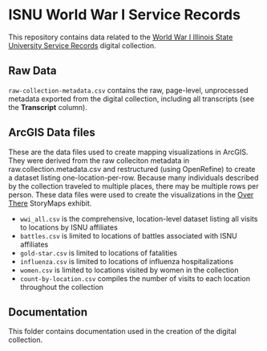 # ISNU World War I Service Records
This repository contains data related to the [World War I Illinois State University Service Records](https://cdm15990.contentdm.oclc.org/digital/collection/WWI_records/search) digital collection. 

## Raw Data
`raw-collection-metadata.csv` contains the raw, page-level, unprocessed metadata exported from the digital collection, including all transcripts (see the **Transcript** column).

## ArcGIS Data files
These are the data files used to create mapping visualizations in ArcGIS. They were derived from the raw colleciton metadata in raw.collection.metadata.csv and restructured (using OpenRefine) to create a dataset listing one-location-per-row. Because many individuals described by the collection traveled to multiple places, there may be multiple rows per person. These data files were used to create the visualizations in the [Over There](https://storymaps.arcgis.com/collections/c6c1bc19ebdf41548f9fd8662c1ff1e0) StoryMaps exhibit.

* `wwi_all.csv` is the comprehensive, location-level dataset listing all visits to locations by ISNU affiliates
* `battles.csv` is limited to locations of battles associated with ISNU affiliates
* `gold-star.csv` is limited to locations of fatalities
* `influenza.csv` is limited to locations of influenza hospitalizations
* `women.csv` is limited to locations visited by women in the collection
* `count-by-location.csv` compiles the number of visits to each location throughout the collection

## Documentation
This folder contains documentation used in the creation of the digital collection.
